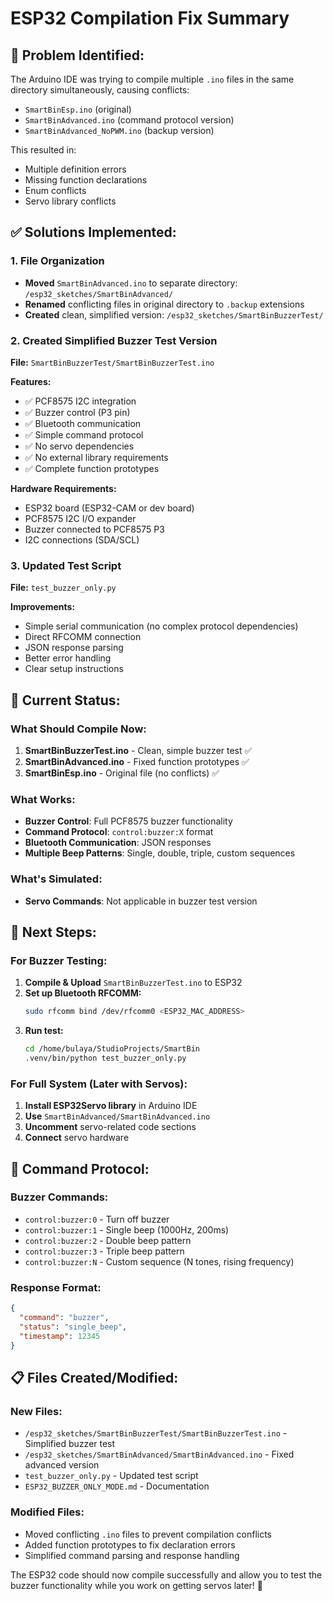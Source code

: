 # ESP32 Compilation Fix Summary

## 🚨 **Problem Identified:**
The Arduino IDE was trying to compile multiple `.ino` files in the same directory simultaneously, causing conflicts:
- `SmartBinEsp.ino` (original)
- `SmartBinAdvanced.ino` (command protocol version)  
- `SmartBinAdvanced_NoPWM.ino` (backup version)

This resulted in:
- Multiple definition errors
- Missing function declarations
- Enum conflicts
- Servo library conflicts

## ✅ **Solutions Implemented:**

### **1. File Organization**
- **Moved** `SmartBinAdvanced.ino` to separate directory: `/esp32_sketches/SmartBinAdvanced/`
- **Renamed** conflicting files in original directory to `.backup` extensions
- **Created** clean, simplified version: `/esp32_sketches/SmartBinBuzzerTest/`

### **2. Created Simplified Buzzer Test Version**
**File:** `SmartBinBuzzerTest/SmartBinBuzzerTest.ino`

**Features:**
- ✅ PCF8575 I2C integration
- ✅ Buzzer control (P3 pin)
- ✅ Bluetooth communication
- ✅ Simple command protocol
- ✅ No servo dependencies
- ✅ No external library requirements
- ✅ Complete function prototypes

**Hardware Requirements:**
- ESP32 board (ESP32-CAM or dev board)
- PCF8575 I2C I/O expander
- Buzzer connected to PCF8575 P3
- I2C connections (SDA/SCL)

### **3. Updated Test Script**
**File:** `test_buzzer_only.py`

**Improvements:**
- Simple serial communication (no complex protocol dependencies)
- Direct RFCOMM connection
- JSON response parsing
- Better error handling
- Clear setup instructions

## 🎯 **Current Status:**

### **What Should Compile Now:**
1. **SmartBinBuzzerTest.ino** - Clean, simple buzzer test ✅
2. **SmartBinAdvanced.ino** - Fixed function prototypes ✅  
3. **SmartBinEsp.ino** - Original file (no conflicts) ✅

### **What Works:**
- **Buzzer Control**: Full PCF8575 buzzer functionality
- **Command Protocol**: `control:buzzer:X` format
- **Bluetooth Communication**: JSON responses
- **Multiple Beep Patterns**: Single, double, triple, custom sequences

### **What's Simulated:**
- **Servo Commands**: Not applicable in buzzer test version

## 🚀 **Next Steps:**

### **For Buzzer Testing:**
1. **Compile & Upload** `SmartBinBuzzerTest.ino` to ESP32
2. **Set up Bluetooth RFCOMM:**
   ```bash
   sudo rfcomm bind /dev/rfcomm0 <ESP32_MAC_ADDRESS>
   ```
3. **Run test:**
   ```bash
   cd /home/bulaya/StudioProjects/SmartBin
   .venv/bin/python test_buzzer_only.py
   ```

### **For Full System (Later with Servos):**
1. **Install ESP32Servo library** in Arduino IDE
2. **Use** `SmartBinAdvanced/SmartBinAdvanced.ino`
3. **Uncomment** servo-related code sections
4. **Connect** servo hardware

## 🔧 **Command Protocol:**

### **Buzzer Commands:**
- `control:buzzer:0` - Turn off buzzer
- `control:buzzer:1` - Single beep (1000Hz, 200ms)
- `control:buzzer:2` - Double beep pattern  
- `control:buzzer:3` - Triple beep pattern
- `control:buzzer:N` - Custom sequence (N tones, rising frequency)

### **Response Format:**
```json
{
  "command": "buzzer",
  "status": "single_beep", 
  "timestamp": 12345
}
```

## 📋 **Files Created/Modified:**

### **New Files:**
- `/esp32_sketches/SmartBinBuzzerTest/SmartBinBuzzerTest.ino` - Simplified buzzer test
- `/esp32_sketches/SmartBinAdvanced/SmartBinAdvanced.ino` - Fixed advanced version
- `test_buzzer_only.py` - Updated test script
- `ESP32_BUZZER_ONLY_MODE.md` - Documentation

### **Modified Files:**
- Moved conflicting `.ino` files to prevent compilation conflicts
- Added function prototypes to fix declaration errors
- Simplified command parsing and response handling

The ESP32 code should now compile successfully and allow you to test the buzzer functionality while you work on getting servos later! 🎉
